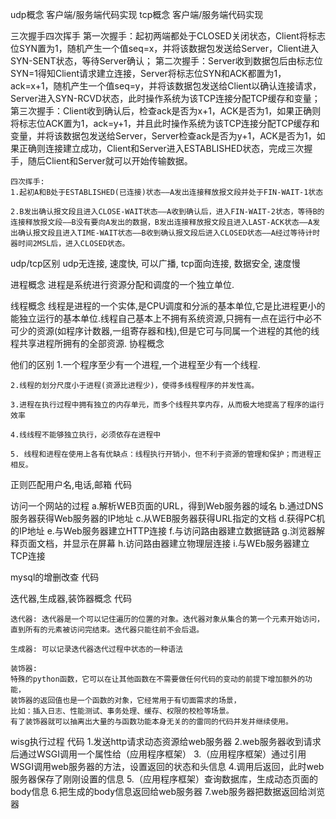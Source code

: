 udp概念 客户端/服务端代码实现
tcp概念 客户端/服务端代码实现

三次握手四次挥手
    第一次握手：起初两端都处于CLOSED关闭状态，Client将标志位SYN置为1，随机产生一个值seq=x，并将该数据包发送给Server，Client进入SYN-SENT状态，等待Server确认；
    第二次握手：Server收到数据包后由标志位SYN=1得知Client请求建立连接，Server将标志位SYN和ACK都置为1，ack=x+1，随机产生一个值seq=y，并将该数据包发送给Client以确认连接请求，Server进入SYN-RCVD状态，此时操作系统为该TCP连接分配TCP缓存和变量；
    第三次握手：Client收到确认后，检查ack是否为x+1，ACK是否为1，如果正确则将标志位ACK置为1，ack=y+1，并且此时操作系统为该TCP连接分配TCP缓存和变量，并将该数据包发送给Server，Server检查ack是否为y+1，ACK是否为1，如果正确则连接建立成功，Client和Server进入ESTABLISHED状态，完成三次握手，随后Client和Server就可以开始传输数据。

    四次挥手:
    1.起初A和B处于ESTABLISHED(已连接)状态——A发出连接释放报文段并处于FIN-WAIT-1状态

    2.B发出确认报文段且进入CLOSE-WAIT状态——A收到确认后，进入FIN-WAIT-2状态，等待B的连接释放报文段——B没有要向A发出的数据，B发出连接释放报文段且进入LAST-ACK状态——A发出确认报文段且进入TIME-WAIT状态——B收到确认报文段后进入CLOSED状态——A经过等待计时器时间2MSL后，进入CLOSED状态。


udp/tcp区别
udp无连接, 速度快, 可以广播, 
tcp面向连接, 数据安全, 速度慢

进程概念  进程是系统进行资源分配和调度的一个独立单位.

线程概念 
线程是进程的一个实体,是CPU调度和分派的基本单位,它是比进程更小的能独立运行的基本单位.线程自己基本上不拥有系统资源,只拥有一点在运行中必不可少的资源(如程序计数器,一组寄存器和栈),但是它可与同属一个进程的其他的线程共享进程所拥有的全部资源.
协程概念

他们的区别
    1.一个程序至少有一个进程,一个进程至少有一个线程.

    2.线程的划分尺度小于进程(资源比进程少)，使得多线程程序的并发性高。

    3.进程在执行过程中拥有独立的内存单元，而多个线程共享内存，从而极大地提高了程序的运行效率

    4.线线程不能够独立执行，必须依存在进程中

    5. 线程和进程在使用上各有优缺点：线程执行开销小，但不利于资源的管理和保护；而进程正相反。

正则匹配用户名,电话,邮箱 代码



访问一个网站的过程
    a.解析WEB页面的URL，得到Web服务器的域名
    b.通过DNS服务器获得Web服务器的IP地址
    c.从WEB服务器获得URL指定的文档
    d.获得PC机的IP地址
    e.与Web服务器建立HTTP连接
    f.与访问路由器建立数据链路
    g.浏览器解释页面文档，并显示在屏幕 
    h.访问路由器建立物理层连接
    i.与WEb服务器建立TCP连接

mysql的增删改查 代码

迭代器,生成器,装饰器概念 代码

    迭代器: 迭代器是一个可以记住遍历的位置的对象。迭代器对象从集合的第一个元素开始访问，直到所有的元素被访问完结束。迭代器只能往前不会后退。

    生成器: 可以记录迭代器迭代过程中状态的一种语法

    装饰器: 
    特殊的python函数，它可以在让其他函数在不需要做任何代码的变动的前提下增加额外的功能，
    装饰器的返回值也是一个函数的对象，它经常用于有切面需求的场景，
    比如：插入日志、性能测试、事务处理、缓存、权限的校检等场景。
    有了装饰器就可以抽离出大量的与函数功能本身无关的的雷同的代码并发并继续使用。

wisg执行过程  代码
    1.发送http请求动态资源给web服务器
    2.web服务器收到请求后通过WSGI调用一个属性给（应用程序框架）
    3.（应用程序框架）通过引用WSGI调用web服务器的方法，设置返回的状态和头信息
    4.调用后返回，此时web服务器保存了刚刚设置的信息
    5.（应用程序框架）查询数据库，生成动态页面的body信息
    6.把生成的body信息返回给web服务器
    7.web服务器把数据返回给浏览器
